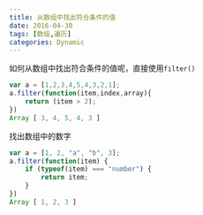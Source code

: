 ```yaml
---
title: 从数组中找出符合条件的值
date: 2016-04-30
tags: [数组,遍历]
categories: Dynamic
---
```


如何从数组中找出符合条件的值呢，直接使用`filter()`

```javascript
var a = [1,2,3,4,5,4,3,2,1];
a.filter(function(item,index,array){
	return (item > 2);
})
Array [ 3, 4, 5, 4, 3 ]
```

找出数组中的数字

```javascript
var a = [1, 2, "a", "b", 3];
a.filter(function(item) {
	if (typeof(item) === "number") {
		return item;
	}
})
Array [ 1, 2, 3 ]
```


